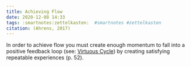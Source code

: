 ```yaml
---
title: Achieving Flow
date: 2020-12-08 14:33
tags: :smartnotes:zettelkasten:  #smartnotes #zettelkasten
citation: (Ahrens, 2017)
---
```


In order to achieve flow you must create enough momentum to fall into a positive feedback loop (see: [Virtuous Cycle](202012141739.md)) by creating satisfying repeatable experiences (p. 52).
